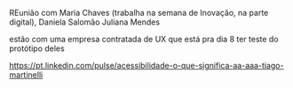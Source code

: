 REunião com Maria Chaves (trabalha na semana de Inovação, na parte digital), Daniela Salomão Juliana Mendes

estão com uma empresa contratada de UX que está pra dia 8 ter teste do protótipo deles

https://pt.linkedin.com/pulse/acessibilidade-o-que-significa-aa-aaa-tiago-martinelli